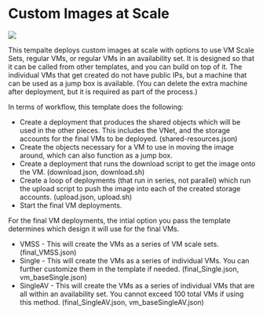 # Custom Images at Scale

<a href="https://portal.azure.com/#create/Microsoft.Template/uri/https%3A%2F%2Fraw.githubusercontent.com%2FAzure%2Fazure-quickstart-templates%2Fmaster%2F301-custom-images-at-scale%2Fazuredeploy.json" target="_blank">
    <img src="http://azuredeploy.net/deploybutton.png"/>
</a>

This tempalte deploys custom images at scale with options to use VM Scale Sets, regular VMs, or regular VMs in an availability set.  It is designed so that it can be called from other templates, and you can build on top of it.  The individual VMs that get created do not have public IPs, but a machine that can be used as a jump box is available.  (You can delete the extra machine after deployment, but it is required as part of the process.)

In terms of workflow, this template does the following:
- Create a deployment that produces the shared objects which will be used in the other pieces.  This includes the VNet, and the storage accounts for the final VMs to be deployed. (shared-resources.json)
- Create the objects necessary for a VM to use in moving the image around, which can also function as a jump box.
- Create a deployment that runs the download script to get the image onto the VM. (download.json, download.sh)
- Create a loop of deployments (that run in series, not parallel) which run the upload script to push the image into each of the created storage accounts. (upload.json, upload.sh)
- Start the final VM deployments.

For the final VM deployments, the intial option you pass the template determines which design it will use for the final VMs.
- VMSS - This will create the VMs as a series of VM scale sets.  (final_VMSS.json)
- Single - This will create the VMs as a series of individual VMs.  You can further customize them in the template if needed.  (final_Single.json, vm_baseSingle.json)
- SingleAV - This will create the VMs as a series of individual VMs that are all within an availability set.  You cannot exceed 100 total VMs if using this method.  (final_SingleAV.json, vm_baseSingleAV.json)

